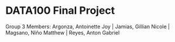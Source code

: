 # DATA100 Final Project
 Group 3 Members: Argonza, Antoinette Joy | Jamias, Gillian Nicole | Magsano, Niño Matthew | Reyes, Anton Gabriel
